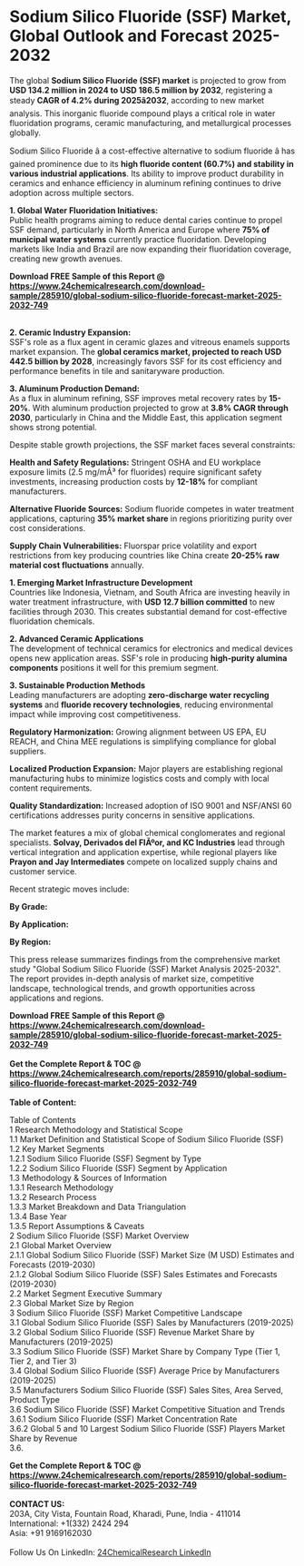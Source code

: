 <h1>Sodium Silico Fluoride (SSF) Market, Global Outlook and Forecast 2025-2032</h1><p>The global <strong>Sodium Silico Fluoride (SSF) market</strong> is projected to grow from <strong>USD 134.2 million in 2024 to USD 186.5 million by 2032</strong>, registering a steady <strong>CAGR of 4.2% during 2025â2032</strong>, according to new market analysis. This inorganic fluoride compound plays a critical role in water fluoridation programs, ceramic manufacturing, and metallurgical processes globally.</p><p>Sodium Silico Fluoride â a cost-effective alternative to sodium fluoride â has gained prominence due to its <strong>high fluoride content (60.7%) and stability in various industrial applications</strong>. Its ability to improve product durability in ceramics and enhance efficiency in aluminum refining continues to drive adoption across multiple sectors.</p><p><strong>1. Global Water Fluoridation Initiatives:</strong><br>
Public health programs aiming to reduce dental caries continue to propel SSF demand, particularly in North America and Europe where <strong>75% of municipal water systems</strong> currently practice fluoridation. Developing markets like India and Brazil are now expanding their fluoridation coverage, creating new growth avenues.</p><div><b>Download FREE Sample of this Report @ 
            <a href="https://www.24chemicalresearch.com/download-sample/285910/global-sodium-silico-fluoride-forecast-market-2025-2032-749">
            https://www.24chemicalresearch.com/download-sample/285910/global-sodium-silico-fluoride-forecast-market-2025-2032-749</a></b></div><br><p><strong>2. Ceramic Industry Expansion:</strong><br>
SSF's role as a flux agent in ceramic glazes and vitreous enamels supports market expansion. The <strong>global ceramics market, projected to reach USD 442.5 billion by 2028</strong>, increasingly favors SSF for its cost efficiency and performance benefits in tile and sanitaryware production.</p><p><strong>3. Aluminum Production Demand:</strong><br>
As a flux in aluminum refining, SSF improves metal recovery rates by <strong>15-20%</strong>. With aluminum production projected to grow at <strong>3.8% CAGR through 2030</strong>, particularly in China and the Middle East, this application segment shows strong potential.</p><p>Despite stable growth projections, the SSF market faces several constraints:</p><p><strong>Health and Safety Regulations:</strong> Stringent OSHA and EU workplace exposure limits (2.5 mg/mÂ³ for fluorides) require significant safety investments, increasing production costs by <strong>12-18%</strong> for compliant manufacturers.</p><p><strong>Alternative Fluoride Sources:</strong> Sodium fluoride competes in water treatment applications, capturing <strong>35% market share</strong> in regions prioritizing purity over cost considerations.</p><p><strong>Supply Chain Vulnerabilities:</strong> Fluorspar price volatility and export restrictions from key producing countries like China create <strong>20-25% raw material cost fluctuations</strong> annually.</p><p><strong>1. Emerging Market Infrastructure Development</strong><br>
Countries like Indonesia, Vietnam, and South Africa are investing heavily in water treatment infrastructure, with <strong>USD 12.7 billion committed</strong> to new facilities through 2030. This creates substantial demand for cost-effective fluoridation chemicals.</p><p><strong>2. Advanced Ceramic Applications</strong><br>
The development of technical ceramics for electronics and medical devices opens new application areas. SSF's role in producing <strong>high-purity alumina components</strong> positions it well for this premium segment.</p><p><strong>3. Sustainable Production Methods</strong><br>
Leading manufacturers are adopting <strong>zero-discharge water recycling systems</strong> and <strong>fluoride recovery technologies</strong>, reducing environmental impact while improving cost competitiveness.</p><p><strong>Regulatory Harmonization:</strong> Growing alignment between US EPA, EU REACH, and China MEE regulations is simplifying compliance for global suppliers.</p><p><strong>Localized Production Expansion:</strong> Major players are establishing regional manufacturing hubs to minimize logistics costs and comply with local content requirements.</p><p><strong>Quality Standardization:</strong> Increased adoption of ISO 9001 and NSF/ANSI 60 certifications addresses purity concerns in sensitive applications.</p><p>The market features a mix of global chemical conglomerates and regional specialists. <strong>Solvay, Derivados del FlÃºor, and KC Industries</strong> lead through vertical integration and application expertise, while regional players like <strong>Prayon and Jay Intermediates</strong> compete on localized supply chains and customer service.</p><p>Recent strategic moves include:</p><p><strong>By Grade:</strong></p><p><strong>By Application:</strong></p><p><strong>By Region:</strong></p><p>This press release summarizes findings from the comprehensive market study "Global Sodium Silico Fluoride (SSF) Market Analysis 2025-2032". The report provides in-depth analysis of market size, competitive landscape, technological trends, and growth opportunities across applications and regions.</p><div><b>Download FREE Sample of this Report @ 
            <a href="https://www.24chemicalresearch.com/download-sample/285910/global-sodium-silico-fluoride-forecast-market-2025-2032-749">
            https://www.24chemicalresearch.com/download-sample/285910/global-sodium-silico-fluoride-forecast-market-2025-2032-749</a></b></div><br><div><b>Get the Complete Report & TOC @ 
            <a href="https://www.24chemicalresearch.com/reports/285910/global-sodium-silico-fluoride-forecast-market-2025-2032-749">
            https://www.24chemicalresearch.com/reports/285910/global-sodium-silico-fluoride-forecast-market-2025-2032-749</a></b></div><br>
            <b>Table of Content:</b><p>Table of Contents<br />
1 Research Methodology and Statistical Scope<br />
1.1 Market Definition and Statistical Scope of Sodium Silico Fluoride (SSF)<br />
1.2 Key Market Segments<br />
1.2.1 Sodium Silico Fluoride (SSF) Segment by Type<br />
1.2.2 Sodium Silico Fluoride (SSF) Segment by Application<br />
1.3 Methodology & Sources of Information<br />
1.3.1 Research Methodology<br />
1.3.2 Research Process<br />
1.3.3 Market Breakdown and Data Triangulation<br />
1.3.4 Base Year<br />
1.3.5 Report Assumptions & Caveats<br />
2 Sodium Silico Fluoride (SSF) Market Overview<br />
2.1 Global Market Overview<br />
2.1.1 Global Sodium Silico Fluoride (SSF) Market Size (M USD) Estimates and Forecasts (2019-2030)<br />
2.1.2 Global Sodium Silico Fluoride (SSF) Sales Estimates and Forecasts (2019-2030)<br />
2.2 Market Segment Executive Summary<br />
2.3 Global Market Size by Region<br />
3 Sodium Silico Fluoride (SSF) Market Competitive Landscape<br />
3.1 Global Sodium Silico Fluoride (SSF) Sales by Manufacturers (2019-2025)<br />
3.2 Global Sodium Silico Fluoride (SSF) Revenue Market Share by Manufacturers (2019-2025)<br />
3.3 Sodium Silico Fluoride (SSF) Market Share by Company Type (Tier 1, Tier 2, and Tier 3)<br />
3.4 Global Sodium Silico Fluoride (SSF) Average Price by Manufacturers (2019-2025)<br />
3.5 Manufacturers Sodium Silico Fluoride (SSF) Sales Sites, Area Served, Product Type<br />
3.6 Sodium Silico Fluoride (SSF) Market Competitive Situation and Trends<br />
3.6.1 Sodium Silico Fluoride (SSF) Market Concentration Rate<br />
3.6.2 Global 5 and 10 Largest Sodium Silico Fluoride (SSF) Players Market Share by Revenue<br />
3.6.</p><div><b>Get the Complete Report & TOC @ 
            <a href="https://www.24chemicalresearch.com/reports/285910/global-sodium-silico-fluoride-forecast-market-2025-2032-749">
            https://www.24chemicalresearch.com/reports/285910/global-sodium-silico-fluoride-forecast-market-2025-2032-749</a></b></div><br><b>CONTACT US:</b><br>
            203A, City Vista, Fountain Road, Kharadi, Pune, India - 411014<br>
            International: +1(332) 2424 294<br>
            Asia: +91 9169162030 <br><br>
            Follow Us On LinkedIn: <a href="https://www.linkedin.com/company/24chemicalresearch/">24ChemicalResearch LinkedIn</a>